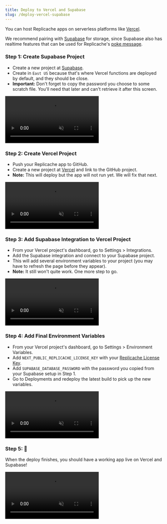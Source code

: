 ```yaml
---
title: Deploy to Vercel and Supabase
slug: /deploy-vercel-supabase
---
```


You can host Replicache apps on serverless platforms like [Vercel](https://vercel.com).

We recommend pairing with [Supabase](https://supabase.com) for storage, since Supabase also has realtime features that can be used for Replicache's [poke message](/how-it-works#poke-optional).

### Step 1: Create Supabase Project

- Create a new project at [Supabase](https://supabase.com).
- Create in `East US` because that's where Vercel functions are deployed by default, and they should be close.
- **Important:** Don't forget to copy the password you choose to some scratch file. You'll need that later and can't retrieve it after this screen.

<p className="text--center">
  <video src="/img/deploy/vercel-create-supabase-project.mp4" autoPlay={true} loop={true} style={{width: "100%", maxWidth:700}} controls={true} muted={true}/>
</p>

### Step 2: Create Vercel Project

- Push your Replicache app to GitHub.
- Create a new project at [Vercel](https://vercel.com) and link to the GitHub project.
- **Note:** This will deploy but the app will not run yet. We will fix that next.

<p className="text--center">
  <video src="/img/deploy/vercel-create-project.mp4" autoPlay={true} loop={true} style={{width: "100%", maxWidth:700}} controls={true} muted={true}/>
</p>

### Step 3: Add Supabase Integration to Vercel Project

- From your Vercel project's dashboard, go to Settings > Integrations.
- Add the Supabase integration and connect to your Supabase project.
- This will add several environment variables to your project (you may have to refresh the page before they appear).
- **Note:** It still won't quite work. One more step to go.

<p className="text--center">
  <video src="/img/deploy/vercel-integrate-supabase.mp4" autoPlay={true} loop={true} style={{width: "100%", maxWidth:700}} controls={true} muted={true}/>
</p>

### Step 4: Add Final Environment Variables

- From your Vercel project's dashboard, go to Settings > Environment Variables.
- Add `NEXT_PUBLIC_REPLICACHE_LICENSE_KEY` with your [Replicache License Key](/licensing).
- Add `SUPABASE_DATABASE_PASSWORD` with the password you copied from your Supabase setup in Step 1.
- Go to Deployments and redeploy the latest build to pick up the new variables.

<p className="text--center">
  <video src="/img/deploy/vercel-final-env-vars.mp4" autoPlay={true} loop={true} style={{width: "100%", maxWidth:700}} controls={true} muted={true}/>
</p>

### Step 5: 🎉

When the deploy finishes, you should have a working app live on Vercel and Supabase!

<p className="text--center">
  <video src="/img/deploy/vercel-success.mp4" autoPlay={true} loop={true} style={{width: "100%", maxWidth:700}} controls={true} muted={true}/>
</p>
